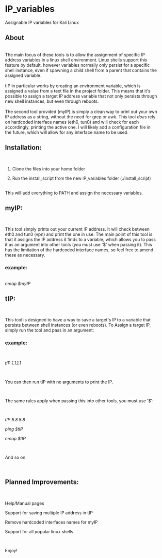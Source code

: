 # IP_variables
Assignable IP variables for Kali Linux

<h2>About</h2>
<br>
The main focus of these tools is to allow the assignment of specific IP address variables in a linux shell environment. Linux shells support this feature by default, however variables normally only persist for a specific shell instance, even if spawning a child shell from a parent that contains the assigned variable.
<br>
<br>
tIP in particular works by creating an environment variable, which is assigned a value from a text file in the project folder. This means that it's possible to assign a target IP address variable that not only persists through new shell instances, but even through reboots.
<br>
<br>
The second tool provided (myIP) is simply a clean way to print out your own IP address as a string, without the need for grep or awk. This tool <i>does</i> rely on hardcoded interface names (eth0, tun0) and will check for each accordingly, printing the active one. I will likely add a configuration file in the future, which will allow for any interface name to be used.

<h2>Installation:</h2>

<br>

1. Clone the files into your home folder

2. Run the install_script from the new IP_variables folder (./install_script)

<br>
This will add everything to PATH and assign the necessary variables.
<br>
<h2>myIP:</h2>
<br>

This tool simply prints out your current IP address. It will check between eth0 and tun0 (vpn) and print the one in use. The main point of this tool is that it assigns the IP address it finds to a variable, which allows you to pass it as an argument into other tools (you must use '$' when passing it).
This has the limitation of the hardcoded interface names, so feel free to amend these as necessary.

<h3>example:</h3> 
<br>
<i>nmap $myIP</i>

<h2>tIP:</h2>
<br>

This tool is designed to have a way to save a target's IP to a variable that persists between shell instances (or even reboots). To Assign a target IP, simply run the tool and pass in an argument:
<br>
<h3>example:</h3> 

<br>

<i>tIP 1.1.1.1</i>

<br>

You can then run tIP with no arguments to print the IP.

<br>

The same rules apply when passing this into other tools, you must use '$':

<br>

<i>tIP 8.8.8.8</i>

<i>ping $tIP</i>

<i>nmap $tIP</i>   

<br>

And so on.

<br>

<h2>Planned Improvements:</h2>

<br>

Help/Manual pages

Support for saving multiple IP address in tIP

Remove hardcoded interfaces names for myIP

Support for all popular linux shells

<br>

Enjoy!

<br>

